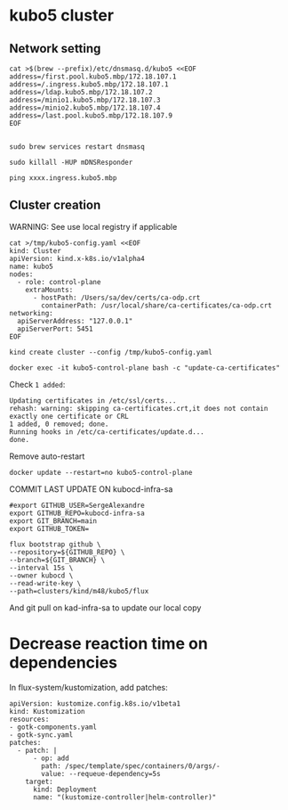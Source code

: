 
# kubo5 cluster

## Network setting

```
cat >$(brew --prefix)/etc/dnsmasq.d/kubo5 <<EOF
address=/first.pool.kubo5.mbp/172.18.107.1 
address=/.ingress.kubo5.mbp/172.18.107.1 
address=/ldap.kubo5.mbp/172.18.107.2 
address=/minio1.kubo5.mbp/172.18.107.3
address=/minio2.kubo5.mbp/172.18.107.4 
address=/last.pool.kubo5.mbp/172.18.107.9 
EOF


sudo brew services restart dnsmasq

sudo killall -HUP mDNSResponder

ping xxxx.ingress.kubo5.mbp
```


## Cluster creation

WARNING: See use local registry if applicable

```
cat >/tmp/kubo5-config.yaml <<EOF
kind: Cluster
apiVersion: kind.x-k8s.io/v1alpha4
name: kubo5
nodes:
  - role: control-plane
    extraMounts:
      - hostPath: /Users/sa/dev/certs/ca-odp.crt
        containerPath: /usr/local/share/ca-certificates/ca-odp.crt
networking:
  apiServerAddress: "127.0.0.1"
  apiServerPort: 5451
EOF
```

```
kind create cluster --config /tmp/kubo5-config.yaml

docker exec -it kubo5-control-plane bash -c "update-ca-certificates"
```

Check `1 added`:

```
Updating certificates in /etc/ssl/certs...
rehash: warning: skipping ca-certificates.crt,it does not contain exactly one certificate or CRL
1 added, 0 removed; done.
Running hooks in /etc/ca-certificates/update.d...
done.
```

Remove auto-restart

```
docker update --restart=no kubo5-control-plane
```

COMMIT LAST UPDATE ON kubocd-infra-sa

```
#export GITHUB_USER=SergeAlexandre
export GITHUB_REPO=kubocd-infra-sa
export GIT_BRANCH=main
export GITHUB_TOKEN=

flux bootstrap github \
--repository=${GITHUB_REPO} \
--branch=${GIT_BRANCH} \
--interval 15s \
--owner kubocd \
--read-write-key \
--path=clusters/kind/m48/kubo5/flux

```

And git pull on kad-infra-sa to update our local copy

# Decrease reaction time on dependencies

In flux-system/kustomization, add patches:

```
apiVersion: kustomize.config.k8s.io/v1beta1
kind: Kustomization
resources:
- gotk-components.yaml
- gotk-sync.yaml
patches:
  - patch: |
      - op: add
        path: /spec/template/spec/containers/0/args/-
        value: --requeue-dependency=5s
    target:
      kind: Deployment
      name: "(kustomize-controller|helm-controller)"
```
